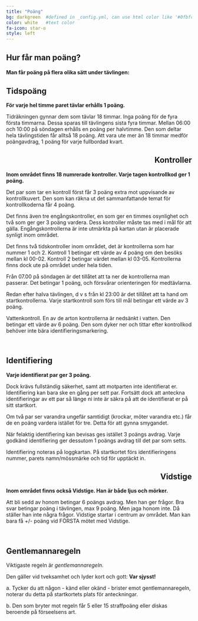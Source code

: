 ```yaml
---
title: "Poäng"
bg: darkgreen  #defined in _config.yml, can use html color like '#0fbfcf'
color: white   #text color
fa-icon: star-o
style: left
---
```


## Hur får man poäng?

#### Man får poäng på flera olika sätt under tävlingen:

<span class="fa-stack subtlecircle" style="
	font-size:70px; 
	background:rgba(255,166,0,0.1); 
	float: left">
  <i class="fa fa-circle fa-stack-2x text-white"></i>
  <i class="fa fa-clock-o fa-stack-1x text-blue"></i>
</span>

<h2 style="text-align:left;">Tidspoäng</h2>

**För varje hel timme paret tävlar erhålls 1 poäng.**

Tidräkningen gynnar dem som tävlar 18 timmar. Inga poäng för de fyra första timmarna. Dessa sparas till tävlingens sista fyra timmar. Mellan 06:00 och 10:00 på söndagen erhålls en poäng per halvtimme. Den som deltar hela tävlingstiden får alltså 18 poäng. Att vara ute mer än 18 timmar medför poängavdrag, 1 poäng för varje fullbordad kvart.
<br class="clear" />

<span class="fa-stack subtlecircle" style="
	font-size:70px; 
	background:rgba(255,166,0,0.1); 
	float: right">
  <i class="fa fa-circle fa-stack-2x text-white"></i>
  <i class="fa fa-shield fa-stack-1x text-green"></i>
</span>

<h2 style="text-align:right;">Kontroller</h2>

**Inom området finns 18 numrerade kontroller. Varje tagen kontrollkod ger 1 poäng.** 

Det par som tar en kontroll först får 3 poäng extra mot uppvisande av kontrollkuvert. 
Den som kan räkna ut det sammanfattande temat för kontrollkoderna får 4 poäng.

Det finns även tre engångskontroller, en som ger en timmes osynlighet och två som 
ger ger 3 poäng vardera. Dess kontroller måste tas med i mål för att gälla.
Engångskontrollerna är inte utmärkta på kartan utan är placerade synligt inom området.

Det finns två tidskontroller inom området, det är kontrollerna som har nummer 1 och 2. 
Kontroll 1 betingar ett värde av 4 poäng om den besöks mellan kl 00-02. 
Kontroll 2 betingar värdet mellan kl 03-05.
Kontrollerna finns dock ute på området under hela tiden.

Från 07.00 på söndagen är det tillåtet att ta ner de kontrollerna man passerar. 
Det betingar 1 poäng, och försvårar orienteringen för medtävlarna.

Redan efter halva tävlingen, d v s från kl 23:00 är det tillåtet att ta hand om startkontrollerna. 
Varje startkontroll som förs till mål betingar ett värde av 3 poäng.

Vattenkontroll. En av de arton kontrollerna är nedsänkt i vatten. Den betingar ett värde av 6 poäng. Den som dyker ner och tittar efter kontrollkod behöver inte bära identifieringsmarkering.

<br class="clear" />

<span class="fa-stack subtlecircle" style="
	font-size:70px; 
	background:rgba(255,166,0,0.1); 
	float: left">
  <i class="fa fa-circle fa-stack-2x text-white"></i>
  <i class="fa fa-binoculars fa-stack-1x text-blue"></i>
</span>

<h2 style="text-align:left;">Identifiering</h2>

**Varje identifierat par ger 3 poäng.** 

Dock krävs fullständig säkerhet, samt att motparten inte identifierat er. Identifiering kan bara ske en gång per sett par. Fortsätt dock att anteckna identifieringar av ett par så länge ni inte är säkra på att de identifierat er på sitt startkort.

Om två par ser varandra ungefär samtidigt (krockar, möter varandra etc.) får de en poäng vardera istället för tre. Detta för att gynna smygandet. 

När felaktig identifiering kan bevisas ges istället 3 poängs avdrag.
Varje godkänd identifiering ger dessutom 1 poängs avdrag till det par som setts.

Identifiering noteras på loggkartan. På startkortet förs identifieringens nummer, parets namn/mössmärke och tid för upptäckt in.
<br class="clear" />

<span class="fa-stack subtlecircle" style="
	font-size:70px; 
	background:rgba(255,166,0,0.1); 
	float: right">
  <i class="fa fa-circle fa-stack-2x text-white"></i>
  <i class="fa fa-life-ring fa-stack-1x text-red"></i>
</span>

<h2 style="text-align:right;">Vidstige</h2>

**Inom området finns också Vidstige. Han är både ljus och mörker.** 

Att bli sedd av honom betingar 6 poängs avdrag. Men han ger frågor. Bra svar betingar poäng i tävlingen, max 9 poäng. Men jaga honom inte. Då ställer han inte några frågor. Vidstige startar i centrum av området. Man kan bara få +/- poäng vid FÖRSTA mötet med Vidstige.

<br class="clear" />

<span class="fa-stack subtlecircle" style="
	font-size:70px; 
	background:rgba(255,166,0,0.1); 
	float: left">
  <i class="fa fa-circle fa-stack-2x text-white"></i>
  <i class="fa fa-umbrella fa-stack-1x text-black"></i>
</span>

<h2 style="text-align:left;">Gentlemannaregeln</h2>

Viktigaste regeln är *gentlemannaregeln*. 

Den gäller vid tveksamhet och lyder kort och gott: **Var sjysst!**

a. Tycker du att någon - känd eller okänd - brister emot gentlemannaregeln, noterar du detta på startkortets plats för anteckningar.

b. Den som bryter mot regeln får 5 eller 15 straffpoäng eller diskas beroende på förseelsens art.

<br class="clear" />
